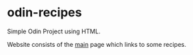 # odin-recipes

Simple Odin Project using HTML.

Website consists of the [main](/index.html) page which links to some recipes.
